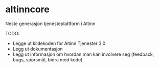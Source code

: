 # altinncore
Neste generasjon tjenesteplattform i Altinn

TODO:
- Legge ut kildekoden for Altinn Tjenester 3.0
- Legg ut dokumentasjon
- Legg ut informasjon om hvordan man kan involvere seg (feedback, bugs, spørsmål, bidra med kode)
